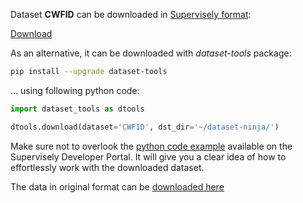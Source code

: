 Dataset **CWFID** can be downloaded in [Supervisely format](https://developer.supervisely.com/api-references/supervisely-annotation-json-format):

 [Download](https://assets.supervisely.com/supervisely-supervisely-assets-public/teams_storage/f/q/jG/CBjqgcTjpSZ15sX42cfSXgwZ4IiYUQfRNK97CiA4e0TMWGCq6Ea55pvajesWQkElmbgKIuQYuFq0jmsRj51tqURBXvsM8eHgKf0oPP4VHW5x7eeVKYfqf5WQ9KQE.tar)

As an alternative, it can be downloaded with *dataset-tools* package:
``` bash
pip install --upgrade dataset-tools
```

... using following python code:
``` python
import dataset_tools as dtools

dtools.download(dataset='CWFID', dst_dir='~/dataset-ninja/')
```
Make sure not to overlook the [python code example](https://developer.supervisely.com/getting-started/python-sdk-tutorials/iterate-over-a-local-project) available on the Supervisely Developer Portal. It will give you a clear idea of how to effortlessly work with the downloaded dataset.

The data in original format can be [downloaded here](https://github.com/cwfid/dataset/archive/refs/tags/v1.0.zip)